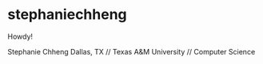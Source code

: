 # stephaniechheng

Howdy!

Stephanie Chheng 
Dallas, TX // Texas A&M University // Computer Science
